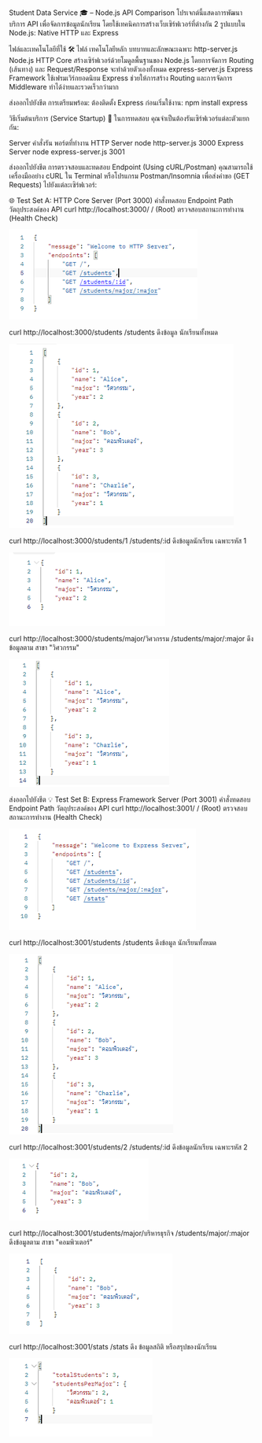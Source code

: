 Student Data Service 🎓 – Node.js API Comparison
โปรเจกต์นี้แสดงการพัฒนาบริการ API เพื่อจัดการข้อมูลนักเรียน โดยใช้เทคนิคการสร้างเว็บเซิร์ฟเวอร์ที่ต่างกัน 2 รูปแบบใน Node.js: Native HTTP และ Express

ไฟล์และเทคโนโลยีที่ใช้ 🛠️
ไฟล์	เทคโนโลยีหลัก	บทบาทและลักษณะเฉพาะ
http-server.js	Node.js HTTP Core	สร้างเซิร์ฟเวอร์ด้วยโมดูลพื้นฐานของ Node.js โดยการจัดการ Routing (เส้นทาง) และ Request/Response จะทำด้วยตัวเองทั้งหมด
express-server.js	Express Framework	ใช้เฟรมเวิร์กยอดนิยม Express ช่วยให้การสร้าง Routing และการจัดการ Middleware ทำได้ง่ายและรวดเร็วกว่ามาก

ส่งออกไปยังชีต
การเตรียมพร้อม: ต้องติดตั้ง Express ก่อนเริ่มใช้งาน: npm install express

วิธีเริ่มต้นบริการ (Service Startup) 🚀
ในการทดสอบ คุณจำเป็นต้องรันเซิร์ฟเวอร์แต่ละตัวแยกกัน:

Server	คำสั่งรัน	พอร์ตที่ทำงาน
HTTP Server	node http-server.js	3000
Express Server	node express-server.js	3001

ส่งออกไปยังชีต
การตรวจสอบและทดสอบ Endpoint (Using cURL/Postman)
คุณสามารถใช้เครื่องมืออย่าง cURL ใน Terminal หรือโปรแกรม Postman/Insomnia เพื่อส่งคำขอ (GET Requests) ไปยังแต่ละเซิร์ฟเวอร์:

🌐 Test Set A: HTTP Core Server (Port 3000)
คำสั่งทดสอบ	Endpoint Path	วัตถุประสงค์ของ API
curl http://localhost:3000/	/ (Root)	ตรวจสอบสถานะการทำงาน (Health Check)


![alt text](image.png)


curl http://localhost:3000/students	/students	ดึงข้อมูล นักเรียนทั้งหมด


![alt text](image-1.png)


curl http://localhost:3000/students/1	/students/:id	ดึงข้อมูลนักเรียน เฉพาะรหัส 1


![alt text](image-2.png)


curl http://localhost:3000/students/major/วิศวกรรม	/students/major/:major	ดึงข้อมูลตาม สาขา "วิศวกรรม"


![alt text](image-3.png)


ส่งออกไปยังชีต
💡 Test Set B: Express Framework Server (Port 3001)
คำสั่งทดสอบ	Endpoint Path	วัตถุประสงค์ของ API
curl http://localhost:3001/	/ (Root)	ตรวจสอบสถานะการทำงาน (Health Check)


![alt text](image-4.png)


curl http://localhost:3001/students	/students	ดึงข้อมูล นักเรียนทั้งหมด


![alt text](image-5.png)


curl http://localhost:3001/students/2	/students/:id	ดึงข้อมูลนักเรียน เฉพาะรหัส 2


![alt text](image-6.png)


curl http://localhost:3001/students/major/บริหารธุรกิจ	/students/major/:major	ดึงข้อมูลตาม สาขา "คอมพิวเตอร์"


![alt text](image-7.png)


curl http://localhost:3001/stats	/stats	ดึง ข้อมูลสถิติ หรือสรุปของนักเรียน


![alt text](image-8.png)

